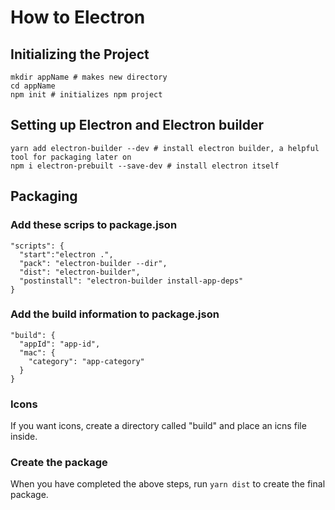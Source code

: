 # How to Electron

## Initializing the Project
```
mkdir appName # makes new directory
cd appName
npm init # initializes npm project
```

## Setting up Electron and Electron builder
```
yarn add electron-builder --dev # install electron builder, a helpful tool for packaging later on
npm i electron-prebuilt --save-dev # install electron itself
```
## Packaging

### Add these scrips to package.json
```
"scripts": {
  "start":"electron .",
  "pack": "electron-builder --dir",
  "dist": "electron-builder",
  "postinstall": "electron-builder install-app-deps"
}
```
### Add the build information to package.json
```
"build": {
  "appId": "app-id",
  "mac": {
    "category": "app-category"
  }
}
```
### Icons
If you want icons, create a directory called "build" and place an icns file inside.

### Create the package
When you have completed the above steps, run ```yarn dist``` to create the final package.